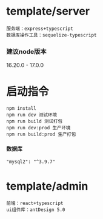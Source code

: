 # template/server
```
服务端：express+typescript
数据库操作工具：sequelize-typescript
```
### 建议node版本 
16.20.0 - 17.0.0
# 启动指令
```
npm install
npm run dev 测试环境
npm run build 测试打包
npm run dev:prod 生产环境
npm run build:prod 生产打包
```
#### 数据库
```
"mysql2": "^3.9.7"
```

# template/admin
```
前端：react+typescript
ui组件库：antDesign 5.0
```

